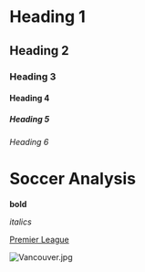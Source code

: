 # Heading 1
## Heading 2
### Heading 3
#### Heading 4
##### Heading 5
###### Heading 6

# Soccer Analysis

**bold**

*italics*

[Premier League](https://www.nba.com/)

![Vancouver.jpg](https://www.google.com/search?sca_esv=0eb164f915fa3037&sxsrf=AHTn8zqMFIvnjkYvtL0gzWLHkvsg9mNQvw:1744413192316&q=vancouver+images&udm=2&fbs=ABzOT_BnMAgCWdhr5zilP5f1cnRvK9uZj3HA_MTJAA6lXR8yQAbzyrKIF75NMnKCBDSAUZnMkV2Wy-Rh6CZE8lzttiKHbjE3_VYK2kiT5_8S4qXdleyMFZbVKk72Yr1mGCDR2PRYSEraI-Vs6bKAwmMQtgwFoR-XEVj2cAcBn84V0m38EWLhProezknstVAz0EQSYwxmI6zGAUJCcK8RM8Ea0tqEE6fznw&sa=X&ved=2ahUKEwjtq63FjdGMAxXAK7kGHdKgESoQtKgLegQIEhAB&biw=958&bih=950&dpr=1#vhid=dUHNl4TIJC4ZMM&vssid=mosaic)

